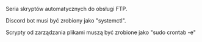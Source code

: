 Seria skryptów automatycznych do obsługi FTP.

Discord bot musi być zrobiony jako "systemctl".

Scrypty od zarządzania plikami muszą być zrobione jako "sudo crontab -e"

